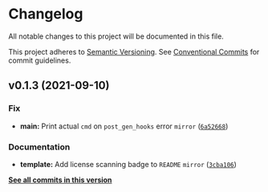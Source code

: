 # Changelog

All notable changes to this project will be documented in this file.

This project adheres to [Semantic Versioning](https://semver.org/spec/v2.0.0.html). See [Conventional Commits](https://www.conventionalcommits.org/en/v1.0.0/) for commit guidelines.

<!--next-version-placeholder-->

## v0.1.3 (2021-09-10)
### Fix
* **main:** Print actual `cmd` on `post_gen_hooks` error `mirror` ([`6a52668`](https://github.com/billsioros/cookiecutter-pypackage-instance/commit/6a5266838ac495883abab2b5df713d72d2943b48))

### Documentation
* **template:** Add license scanning badge to `README` `mirror` ([`3cba106`](https://github.com/billsioros/cookiecutter-pypackage-instance/commit/3cba106e7ef5cc218f4495246d778d0b12159ba2))

**[See all commits in this version](https://github.com/billsioros/cookiecutter-pypackage-instance/compare/v0.1.2...v0.1.3)**
